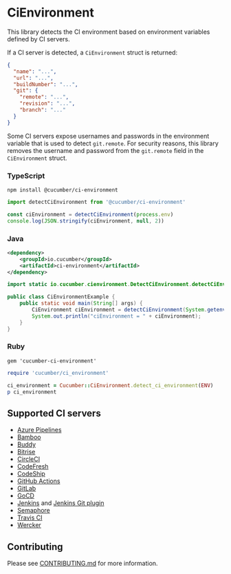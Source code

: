 # CiEnvironment

This library detects the CI environment based on environment variables defined
by CI servers.

If a CI server is detected, a `CiEnvironment` struct is returned:

```json
{
  "name": "...",
  "url": "...",
  "buildNumber": "...",
  "git": {
    "remote": "...",
    "revision": "...",
    "branch": "..."
  }
}
```

Some CI servers expose usernames and passwords in the environment variable
that is used to detect `git.remote`. For security reasons, this library removes
the username and password from the `git.remote` field in the `CiEnvironment` struct.

### TypeScript

```shell
npm install @cucumber/ci-environment
```

```typescript
import detectCiEnvironment from '@cucumber/ci-environment'

const ciEnvironment = detectCiEnvironment(process.env)
console.log(JSON.stringify(ciEnvironment, null, 2))
```

### Java

```xml
<dependency>
    <groupId>io.cucumber</groupId>
    <artifactId>ci-environment</artifactId>
</dependency>
```

```java
import static io.cucumber.cienvironment.DetectCiEnvironment.detectCiEnvironment;

public class CiEnvironmentExample {
    public static void main(String[] args) {
        CiEnvironment ciEnvironment = detectCiEnvironment(System.getenv());
        System.out.println("ciEnvironment = " + ciEnvironment);
    }
}
```

### Ruby

```Gemfile
gem 'cucumber-ci-environment'
```

```ruby
require 'cucumber/ci_environment'

ci_environment = Cucumber::CiEnvironment.detect_ci_environment(ENV)
p ci_environment
```

## Supported CI servers

* [Azure Pipelines](https://docs.microsoft.com/en-us/azure/devops/pipelines/build/variables?tabs=yaml&view=azure-devops#build-variables)
* [Bamboo](https://confluence.atlassian.com/bamboo/bamboo-variables-289277087.html)
* [Buddy](https://buddy.works/docs/pipelines/environment-variables#default-environment-variables)
* [Bitrise](https://devcenter.bitrise.io/builds/available-environment-variables/)
* [CircleCI](https://circleci.com/docs/2.0/env-vars/#built-in-environment-variables)
* [CodeFresh](https://codefresh.io/docs/docs/codefresh-yaml/variables/#system-provided-variables)
* [CodeShip](https://documentation.codeship.com/basic/builds-and-configuration/set-environment-variables/)
* [GitHub Actions](https://help.github.com/en/actions/configuring-and-managing-workflows/using-environment-variables)
* [GitLab](https://docs.gitlab.com/ee/ci/variables/predefined_variables.html)
* [GoCD](https://docs.gocd.org/current/faq/dev_use_current_revision_in_build.html)
* [Jenkins](https://www.jenkins.io/doc/book/pipeline/jenkinsfile/#using-environment-variables) and [Jenkins Git plugin](https://plugins.jenkins.io/git/#environment-variables)
* [Semaphore](https://docs.semaphoreci.com/ci-cd-environment/environment-variables/)
* [Travis CI](https://docs.travis-ci.com/user/environment-variables/#Default-Environment-Variables)
* [Wercker](https://devcenter.wercker.com/administration/environment-variables/available-env-vars/)

## Contributing

Please see [CONTRIBUTING.md](./CONTRIBUTING.md) for more information.
